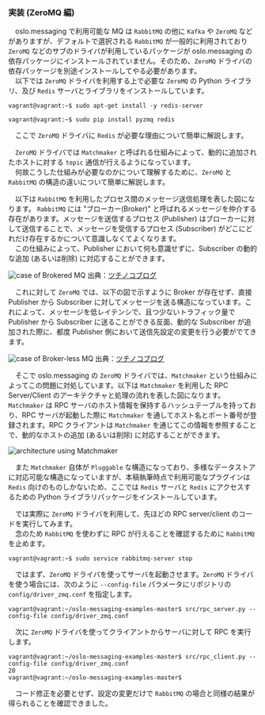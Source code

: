 ### 実装 (ZeroMQ 編)
　oslo.messaging で利用可能な MQ は `RabbitMQ` の他に `Kafka` や `ZeroMQ` などがありますが、デフォルトで選択される `RabbitMQ` が一般的に利用されており `ZeroMQ` などのサブのドライバが利用しているパッケージが oslo.messaging の依存パッケージにインストールされていません。そのため、`ZeroMQ` ドライバの依存パッケージを別途インストールしてやる必要があります。  
　以下では `ZeroMQ` ドライバを利用する上で必要な `ZeroMQ` の Python ライブラリ、及び `Redis` サーバとライブラリをインストールしています。  
```
vagrant@vagrant:~$ sudo apt-get install -y redis-server
```
```
vagrant@vagrant:~$ sudo pip install pyzmq redis
```
　ここで `ZeroMQ` ドライバに `Redis` が必要な理由について簡単に解説します。  

　`ZeroMQ` ドライバでは `Matchmaker` と呼ばれる仕組みによって、動的に追加されたホストに対する `topic` 通信が行えるようになっています。  
　何故こうした仕組みが必要なのかについて理解するために、`ZeroMQ` と `RabbitMQ` の構造の違いについて簡単に解説します。  

　以下は `RabbitMQ` を利用したプロセス間のメッセージ送信処理を表した図になります。 `RabbitMQ` には "ブローカー(Broker)" と呼ばれるメッセージを仲介する存在があります。メッセージを送信するプロセス (Publisher) はブローカーに対して送信することで、メッセージを受信するプロセス (Subscriber) がどこにどれだけ存在するかについて意識しなくてよくなります。  
　この仕組みによって、Publisher において何も意識せずに、Subscriber の動的な追加 (あるいは削除) に対応することができます。  

![case of Brokered MQ](http://tsuchinoko.dmmlabs.com/wp-content/uploads/2016/06/architecture3.png)
出典：[ツチノコブログ](http://tsuchinoko.dmmlabs.com/?p=3935)

　これに対して `ZeroMQ` では、以下の図で示すように Broker が存在せず、直接 Publisher から Subscriber に対してメッセージを送る構造になっています。これによって、メッセージを低レイテンシで、且つ少ないトラフィック量で Publisher から Subscriber に送ることができる反面、動的な Subscriber が追加された際に、都度 Publisher 側において送信先設定の変更を行う必要がでてきます。  

![case of Broker-less MQ](http://tsuchinoko.dmmlabs.com/wp-content/uploads/2016/06/architecture2.png)
出典：[ツチノコブログ](http://tsuchinoko.dmmlabs.com/?p=3935)

　そこで oslo.messaging の `ZeroMQ` ドライバでは、`Matchmaker` という仕組みによってこの問題に対処しています。以下は `Matchmaker` を利用した RPC Server/Client のアーキテクチャと処理の流れを表した図になります。`Matchmaker` は RPC サーバのホスト情報を保持するハッシュテーブルを持っており、RPC サーバが起動した際に `Matchmaker` を通してホスト名とポート番号が登録されます。RPC クライアントは `Matchmaker` を通じてこの情報を参照することで、動的なホストの追加 (あるいは削除) に対応することができます。  

![architecture using Matchmaker](https://github.com/userlocalhost2000/draft-oslo.messaging/blob/master/img/zeromq-driver-architecture.png?raw=true)

　また `Matchmaker` 自体が `Pluggable` な構造になっており、多様なデータストアに対応可能な構造になっていますが、本稿執筆時点で利用可能なプラグインは `Redis` 向けのものしかないため、ここでは `Redis` サーバと `Redis` にアクセスするための Python ライブラリパッケージをインストールしています。  

　では実際に `ZeroMQ` ドライバを利用して、先ほどの RPC server/client のコードを実行してみます。  
　念のため `RabbitMQ` を使わずに RPC が行えることを確認するために `RabbitMQ` を止めます。  
```
vagrant@vagrant:~$ sudo service rabbitmq-server stop
```
　ではまず、`ZeroMQ` ドライバを使ってサーバを起動させます。`ZeroMQ` ドライバを使う場合には、次のように `--config-file` パラメータにリポジトリの `config/driver_zmq.conf` を指定します。  
```
vagrant@vagrant:~/oslo-messaging-examples-master$ src/rpc_server.py --config-file config/driver_zmq.conf 
```
　次に `ZeroMQ` ドライバを使ってクライアントからサーバに対して RPC を実行します。  
```
vagrant@vagrant:~/oslo-messaging-examples-master$ src/rpc_client.py --config-file config/driver_zmq.conf 
20
vagrant@vagrant:~/oslo-messaging-examples-master$ 
```
　コード修正を必要とせず、設定の変更だけで `RabbitMQ` の場合と同様の結果が得られることを確認できました。  
